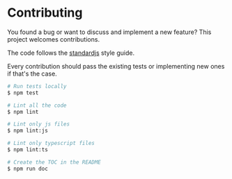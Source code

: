 # Contributing

You found a bug or want to discuss and implement a new feature? This project welcomes contributions.

The code follows the [standardjs](https://standardjs.com/) style guide.

Every contribution should pass the existing tests or implementing new ones if that's the case.

```bash
# Run tests locally
$ npm test

# Lint all the code
$ npm lint

# Lint only js files
$ npm lint:js

# Lint only typescript files
$ npm lint:ts

# Create the TOC in the README
$ npm run doc
```
